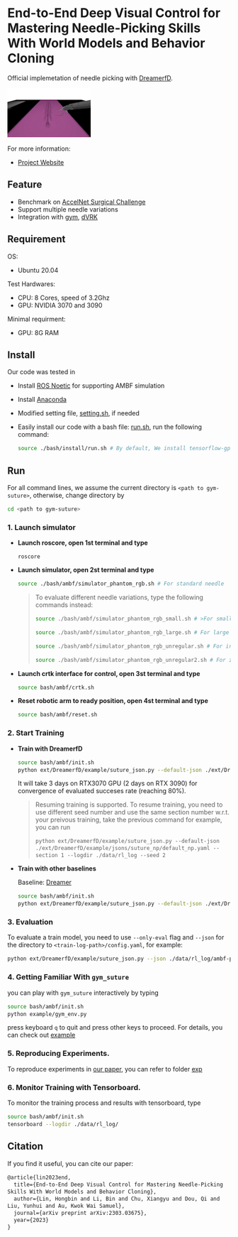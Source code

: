 # End-to-End Deep Visual Control for Mastering Needle-Picking Skills With World Models and Behavior Cloning

Official implemetation of needle picking with [DreamerfD]([xxx](https://github.com/linhongbin/DreamerfD)).

<img src="doc/media/demo.gif">



For more information:
- [Project Website](https://sites.google.com/view/dreamerbc/home)
## Feature

- Benchmark on [AccelNet Surgical Challenge](https://github.com/collaborative-robotics/surgical_robotics_challenge)
- Support multiple needle variations
- Integration with [gym](https://github.com/openai/gym), [dVRK](https://github.com/jhu-dvrk)

## Requirement
  OS: 
  - Ubuntu 20.04

  Test Hardwares:
  - CPU: 8 Cores, speed of 3.2Ghz
  - GPU: NVIDIA 3070 and 3090

  Minimal requirment:
  - GPU: 8G RAM

## Install

Our code was tested in 

- Install [ROS Noetic](http://wiki.ros.org/noetic/Installation/Ubuntu) for supporting AMBF simulation

- Install [Anaconda](https://www.anaconda.com/download)

- Modified setting file, [setting.sh](./bash/setting.sh), if needed

- Easily install our code with a bash file: [run.sh](./bash/install/setting.sh), run the following command:

  ```sh
  source ./bash/install/run.sh # By default, We install tensorflow-gpu==2.9.0 and cuda==11.3 to support GPU training
  ```
## Run
  For all command lines, we assume the current directory is `<path to gym-suture>`, otherwise, change directory by
  ```sh
  cd <path to gym-suture>
  ```
### 1. Launch simulator
- **Launch roscore, open 1st terminal and type**
  ```
  roscore
  ```

- **Launch simulator, open 2st terminal and type**
  ```sh
  source ./bash/ambf/simulator_phantom_rgb.sh # For standard needle
  ```
  > To evaluate different needle variations, type the following commands instead:
  >
  >  ```sh
  >  source ./bash/ambf/simulator_phantom_rgb_small.sh # >For small needle
  >  ```
  >  ```sh
  >  source ./bash/ambf/simulator_phantom_rgb_large.sh # For large needle
  >  ```
  >  ```sh
  >  source ./bash/ambf/simulator_phantom_rgb_unregular.sh # For irregular shape 1
  >  ```
  >  ```sh
  >  source ./bash/ambf/simulator_phantom_rgb_unregular2.sh # For irregular shape 2
  >  ```

- **Launch crtk interface for control, open 3st terminal and type**
  ```sh
  source bash/ambf/crtk.sh
  ```

- **Reset robotic arm to ready position, open 4st terminal and type**
  ```sh
  source bash/ambf/reset.sh 
  ```
### 2. Start Training

- **Train with DreamerfD**
  ```sh
  source bash/ambf/init.sh
  python ext/DreamerfD/example/suture_json.py --default-json ./ext/DreamerfD/example/jsons/suture_np/default_np.yaml --section 1 --logdir ./data/rl_log
  ```
  It will take 3 days on RTX3070 GPU (2 days on RTX 3090)  for convergence of evaluated succeses rate (reaching 80%).
  > Resuming training is supported. To resume training, you need to use different seed number and use the same section number w.r.t. your preivous training, take the previous command for example, you can run
  > ```
  > python ext/DreamerfD/example/suture_json.py --default-json ./ext/DreamerfD/example/jsons/suture_np/default_np.yaml --section 1 --logdir ./data/rl_log --seed 2
  >```


- **Train with other baselines**
  
  Baseline: [Dreamer](https://danijar.com/project/dreamerv2/)
  ```sh
  source bash/ambf/init.sh
  python ext/DreamerfD/example/suture_json.py --default-json ./ext/DreamerfD/example/jsons/suture_np/default_np.yaml --json ./ext/DreamerfD/example/jsons/suture_np/Dreamer.yaml --section 1 --logdir ./data/rl_log
  ```

### 3. Evaluation

  To evaluate a train model, you need to use ```--only-eval``` flag and ```--json``` for the directory to ```<train-log-path>/config.yaml```, for example:

  ```sh
  python ext/DreamerfD/example/suture_json.py --json ./data/rl_log/ambf-phantom-psm2-segment_script-zoom_needle_boximage-prefill8000-clutch6/DreamerfD/1/config.yaml --only-eval
  ```

### 4. Getting Familiar With `gym_suture`

  you can play with `gym_suture` interactively by typing
  ```sh
  source bash/ambf/init.sh
  python example/gym_env.py
  ```
  press keyboard `q` to quit and press other keys to proceed. For details, you can check out [example](./example/)

### 5. Reproducing Experiments.

  To reproduce experiments in [our paper](), you can refer to folder [exp](./exp)

### 6. Monitor Training with Tensorboard.

  To monitor the training process and results with tensorboard, type 

  ```sh
  source bash/ambf/init.sh
  tensorboard --logdir ./data/rl_log/
  ```

## Citation
If you find it useful, you can cite our paper:
```
@article{lin2023end,
  title={End-to-End Deep Visual Control for Mastering Needle-Picking Skills With World Models and Behavior Cloning},
  author={Lin, Hongbin and Li, Bin and Chu, Xiangyu and Dou, Qi and Liu, Yunhui and Au, Kwok Wai Samuel},
  journal={arXiv preprint arXiv:2303.03675},
  year={2023}
}
```


